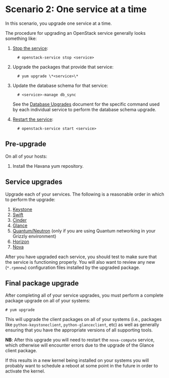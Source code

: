# Scenario 2: One service at a time

In this scenario, you upgrade one service at a time.

The procedure for upgrading an OpenStack service generally looks
something like:

1. [Stop the service][stop]:

         # openstack-service stop <service>

1. Upgrade the packages that provide that service:

         # yum upgrade \*<service>\*

1. Update the database schema for that service:

         # <service>-manage db_sync

     See the [Database Upgrades][dbsync] document for the specific
     command used by each individual service to perform the database
     schema upgrade.

1. [Restart the service][start]:

         # openstack-service start <service>

[stop]: service.html#stop
[start]: service.html#start

## Pre-upgrade

On all of your hosts:

1. Install the Havana yum repository.

## Service upgrades

Upgrade each of your services.  The following is a reasonable order in
which to perform the upgrade:

1. [Keystone][]
1. [Swift][]
1. [Cinder][]
1. [Glance][]
1. [Quantum/Neutron][quantum] (only if you are using Quantum
   networking in your Grizzly environment)
1. [Horizon][]
1. [Nova][]

After you have upgraded each service, you should test to make sure
that the service is functioning properly.  You will also want to
review any new (`*.rpmnew`) configuration files installed by the
upgraded package.

[keystone]: upgrade-keystone.html
[swift]: upgrade-swift.html
[cinder]: upgrade-cinder.html
[glance]: upgrade-glance.html
[quantum]: upgrade-quantum.html
[nova]: upgrade-nova.html
[horizon]: upgrade-horizon.html

## Final package upgrade

After completing all of your service upgrades, you must perform a
complete package upgrade on all of your systems:

    # yum upgrade

This will upgrade the client packages on all of your systems (i.e.,
packages like `python-keystoneclient`, `python-glanceclient`, etc) as
well as generally ensuring that you have the appropriate versions of
all supporting tools.

**NB**: After this upgrade you will need to restart the `nova-compute`
service, which otherwise will encounter errors due to the upgrade of
the Glance client package.

If this results in a new kernel being installed on your systems you
will probably want to schedule a reboot at some point in the future in
order to activate the kernel.

[dbsync]: database-upgrades.html

